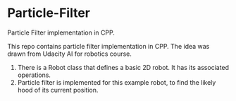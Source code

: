 # Particle-Filter
Particle Filter implementation in CPP. 

This repo contains particle filter implementation in CPP. The idea was drawn from Udacity AI for robotics course. 
1) There is a Robot class that defines a basic 2D robot. It has its associated operations.
2) Particle filter is implemented for this example robot, to find the likely hood of its current position.
